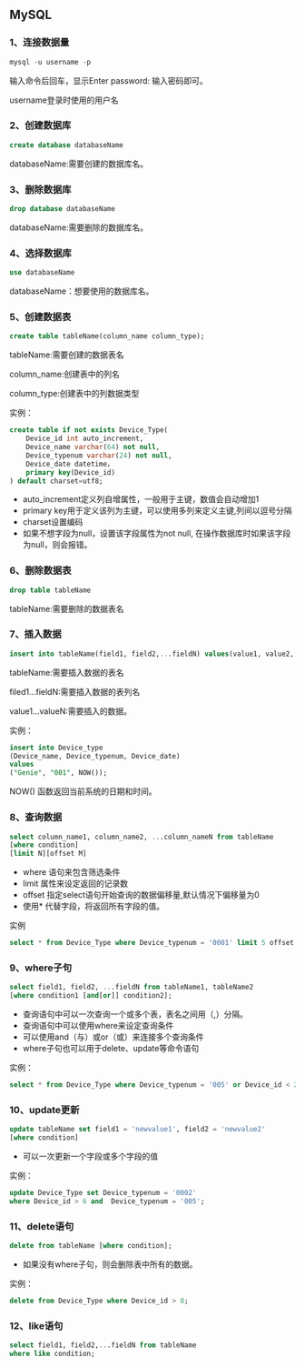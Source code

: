 ## MySQL

### 1、连接数据量

```sql
mysql -u username -p
```

输入命令后回车，显示Enter password:    输入密码即可。

username登录时使用的用户名

### 2、创建数据库

```sql
create database databaseName
```

databaseName:需要创建的数据库名。

### 3、删除数据库

```sql
drop database databaseName
```

databaseName:需要删除的数据库名。

### 4、选择数据库

```sql
use databaseName
```

databaseName：想要使用的数据库名。

### 5、创建数据表

```sql
create table tableName(column_name column_type);
```

tableName:需要创建的数据表名

column_name:创建表中的列名

column_type:创建表中的列数据类型

实例：

```sql
create table if not exists Device_Type(
    Device_id int auto_increment,
    Device_name varchar(64) not null,
    Device_typenum varchar(24) not null,
    Device_date datetime，
    primary key(Device_id)
) default charset=utf8;
```

* auto_increment定义列自增属性，一般用于主键，数值会自动增加1
* primary key用于定义该列为主键，可以使用多列来定义主键,列间以逗号分隔
* charset设置编码
* 如果不想字段为null，设置该字段属性为not null, 在操作数据库时如果该字段为null，则会报错。

### 6、删除数据表

```sql
drop table tableName
```

tableName:需要删除的数据表名

### 7、插入数据

```sql
insert into tableName(field1, field2,...fieldN) values(value1, value2,...valueN )
```

tableName:需要插入数据的表名

filed1...fieldN:需要插入数据的表列名

value1...valueN:需要插入的数据。

实例：

```sql
insert into Device_type
(Device_name, Device_typenum, Device_date) 
values
("Genie", "001", NOW());
```

NOW() 函数返回当前系统的日期和时间。

### 8、查询数据

```sql
select column_name1, column_name2, ...column_nameN from tableName 
[where condition]
[limit N][offset M]
```

* where 语句来包含筛选条件
* limit 属性来设定返回的记录数
* offset 指定select语句开始查询的数据偏移量,默认情况下偏移量为0
* 使用* 代替字段，将返回所有字段的值。

实例

```sql
select * from Device_Type where Device_typenum = '0001' limit 5 offset 1;
```

### 9、where子句

```sql
select field1, field2, ...fieldN from tableName1, tableName2
[where condition1 [and[or]] condition2];
```

* 查询语句中可以一次查询一个或多个表，表名之间用（,）分隔。
* 查询语句中可以使用where来设定查询条件
* 可以使用and（与）或or（或）来连接多个查询条件
* where子句也可以用于delete、update等命令语句

实例：

```sql
select * from Device_Type where Device_typenum = '005' or Device_id < 2;
```

### 10、update更新

```sql
update tableName set field1 = 'newvalue1', field2 = 'newvalue2' 
[where condition]
```

* 可以一次更新一个字段或多个字段的值

实例：

```sql
update Device_Type set Device_typenum = '0002' 
where Device_id > 6 and  Device_typenum = '005';
```

### 11、delete语句

```sql
delete from tableName [where condition];
```

* 如果没有where子句，则会删除表中所有的数据。

实例：

```sql
delete from Device_Type where Device_id > 8;
```

### 12、like语句

```sql
select field1, field2,...fieldN from tableName
where like condition;
```


